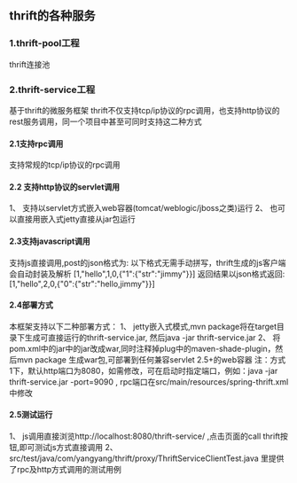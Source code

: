 ## thrift的各种服务

### 1.thrift-pool工程

thrift连接池 


### 2.thrift-service工程

基于thrift的微服务框架
thrift不仅支持tcp/ip协议的rpc调用，也支持http协议的rest服务调用，同一个项目中甚至可同时支持这二种方式

#### 2.1支持rpc调用
支持常规的tcp/ip协议的rpc调用

#### 2.2 支持http协议的servlet调用 
1、 支持以servlet方式嵌入web容器(tomcat/weblogic/jboss之类)运行
2、 也可以直接用嵌入式jetty直接从jar包运行

#### 2.3支持javascript调用
支持js直接调用,post的json格式为:
以下格式无需手动拼写，thrift生成的js客户端会自动封装及解析
[1,"hello",1,0,{"1":{"str":"jimmy"}}]
返回结果以json格式返回:
[1,"hello",2,0,{"0":{"str":"hello,jimmy"}}]
#### 2.4部署方式
本框架支持以下二种部署方式：
1、 jetty嵌入式模式,mvn package将在target目录下生成可直接运行的thrift-service.jar, 然后java -jar thrift-service.jar
2、 将pom.xml中的<packaging>jar</packaging>中的jar改成war,同时注释掉plug中的maven-shade-plugin，然后mvn package 生成war包,可部署到任何兼容servlet 2.5+的web容器
注：方式1下，默认http端口为8080，如需修改，可在启动时指定端口，例如：java -jar thrift-service.jar -port=9090 , rpc端口在src/main/resources/spring-thrift.xml中修改

#### 2.5测试运行
1、 js调用直接浏览http://localhost:8080/thrift-service/ ,点击页面的call thrift按钮,即可测试js方式直接调用
2、 src/test/java/com/yangyang/thrift/proxy/ThriftServiceClientTest.java 里提供了rpc及http方式调用的测试用例
